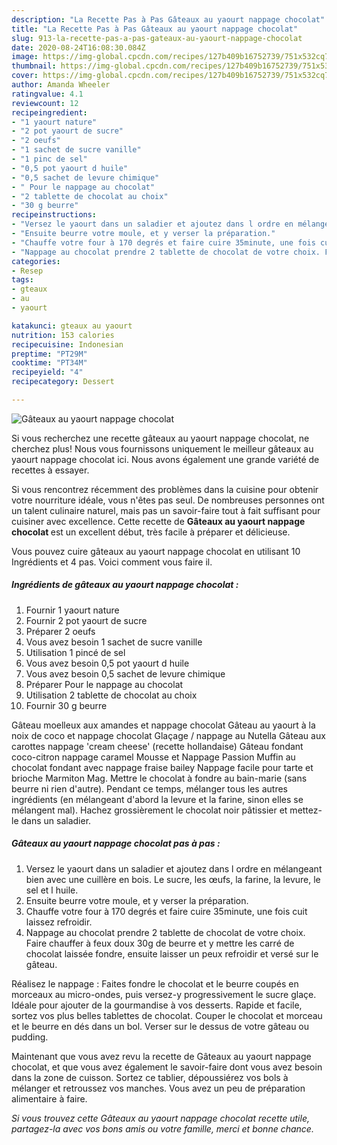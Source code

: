 ```yaml
---
description: "La Recette Pas à Pas Gâteaux au yaourt nappage chocolat"
title: "La Recette Pas à Pas Gâteaux au yaourt nappage chocolat"
slug: 913-la-recette-pas-a-pas-gateaux-au-yaourt-nappage-chocolat
date: 2020-08-24T16:08:30.084Z
image: https://img-global.cpcdn.com/recipes/127b409b16752739/751x532cq70/gateaux-au-yaourt-nappage-chocolat-photo-principale-de-la-recette.jpg
thumbnail: https://img-global.cpcdn.com/recipes/127b409b16752739/751x532cq70/gateaux-au-yaourt-nappage-chocolat-photo-principale-de-la-recette.jpg
cover: https://img-global.cpcdn.com/recipes/127b409b16752739/751x532cq70/gateaux-au-yaourt-nappage-chocolat-photo-principale-de-la-recette.jpg
author: Amanda Wheeler
ratingvalue: 4.1
reviewcount: 12
recipeingredient:
- "1 yaourt nature"
- "2 pot yaourt de sucre"
- "2 oeufs"
- "1 sachet de sucre vanille"
- "1 pinc de sel"
- "0,5 pot yaourt d huile"
- "0,5 sachet de levure chimique"
- " Pour le nappage au chocolat"
- "2 tablette de chocolat au choix"
- "30 g beurre"
recipeinstructions:
- "Versez le yaourt dans un saladier et ajoutez dans l ordre en mélangeant bien avec une cuillère en bois. Le sucre, les œufs, la farine, la levure, le sel et l huile."
- "Ensuite beurre votre moule, et y verser la préparation."
- "Chauffe votre four à 170 degrés et faire cuire 35minute, une fois cuit laissez refroidir."
- "Nappage au chocolat prendre 2 tablette de chocolat de votre choix. Faire chauffer à feux doux 30g de beurre et y mettre les carré de chocolat laissée fondre, ensuite laisser un peux refroidir et versé sur le gâteau."
categories:
- Resep
tags:
- gteaux
- au
- yaourt

katakunci: gteaux au yaourt 
nutrition: 153 calories
recipecuisine: Indonesian
preptime: "PT29M"
cooktime: "PT34M"
recipeyield: "4"
recipecategory: Dessert

---
```



![Gâteaux au yaourt nappage chocolat](https://img-global.cpcdn.com/recipes/127b409b16752739/751x532cq70/gateaux-au-yaourt-nappage-chocolat-photo-principale-de-la-recette.jpg)

Si vous recherchez une recette gâteaux au yaourt nappage chocolat, ne cherchez plus! Nous vous fournissons uniquement le meilleur gâteaux au yaourt nappage chocolat ici. Nous avons également une grande variété de recettes à essayer.

Si vous rencontrez récemment des problèmes dans la cuisine pour obtenir votre nourriture idéale, vous n'êtes pas seul. De nombreuses personnes ont un talent culinaire naturel, mais pas un savoir-faire tout à fait suffisant pour cuisiner avec excellence. Cette recette de <strong> Gâteaux au yaourt nappage chocolat </strong> est un excellent début, très facile à préparer et délicieuse.

<!--inarticleads1-->

Vous pouvez cuire gâteaux au yaourt nappage chocolat en utilisant 10 Ingrédients et 4 pas. Voici comment vous faire il.

##### Ingrédients de gâteaux au yaourt nappage chocolat :

1. Fournir 1 yaourt nature
1. Fournir 2 pot yaourt de sucre
1. Préparer 2 oeufs
1. Vous avez besoin 1 sachet de sucre vanille
1. Utilisation 1 pincé de sel
1. Vous avez besoin 0,5 pot yaourt d huile
1. Vous avez besoin 0,5 sachet de levure chimique
1. Préparer  Pour le nappage au chocolat
1. Utilisation 2 tablette de chocolat au choix
1. Fournir 30 g beurre


Gâteau moelleux aux amandes et nappage chocolat Gâteau au yaourt à la noix de coco et nappage chocolat Glaçage / nappage au Nutella Gâteau aux carottes nappage &#39;cream cheese&#39; (recette hollandaise) Gâteau fondant coco-citron nappage caramel Mousse et Nappage Passion Muffin au chocolat fondant avec nappage fraise bailey Nappage facile pour tarte et brioche Marmiton Mag. Mettre le chocolat à fondre au bain-marie (sans beurre ni rien d&#39;autre). Pendant ce temps, mélanger tous les autres ingrédients (en mélangeant d&#39;abord la levure et la farine, sinon elles se mélangent mal). Hachez grossièrement le chocolat noir pâtissier et mettez-le dans un saladier. 

<!--inarticleads2-->

##### Gâteaux au yaourt nappage chocolat pas à pas :

1. Versez le yaourt dans un saladier et ajoutez dans l ordre en mélangeant bien avec une cuillère en bois. Le sucre, les œufs, la farine, la levure, le sel et l huile.
1. Ensuite beurre votre moule, et y verser la préparation.
1. Chauffe votre four à 170 degrés et faire cuire 35minute, une fois cuit laissez refroidir.
1. Nappage au chocolat prendre 2 tablette de chocolat de votre choix. Faire chauffer à feux doux 30g de beurre et y mettre les carré de chocolat laissée fondre, ensuite laisser un peux refroidir et versé sur le gâteau.


Réalisez le nappage : Faites fondre le chocolat et le beurre coupés en morceaux au micro-ondes, puis versez-y progressivement le sucre glaçe. Idéale pour ajouter de la gourmandise à vos desserts. Rapide et facile, sortez vos plus belles tablettes de chocolat. Couper le chocolat et morceau et le beurre en dés dans un bol. Verser sur le dessus de votre gâteau ou pudding. 

<!--inarticleads1-->

<p>
Maintenant que vous avez revu la recette de Gâteaux au yaourt nappage chocolat, et que vous avez également le savoir-faire dont vous avez besoin dans la zone de cuisson. Sortez ce tablier, dépoussiérez vos bols à mélanger et retroussez vos manches. Vous avez un peu de préparation alimentaire à faire.
</p>

<p>
<i>Si vous trouvez cette Gâteaux au yaourt nappage chocolat recette utile, partagez-la avec vos bons amis ou votre famille, merci et bonne chance.</i>
</p>
